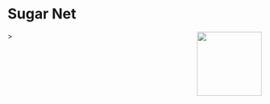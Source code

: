 # Sugar Net
<img align="right" height="128" src="https://raw.githubusercontent.com/wookoouk/rotool/master/public/img/logo.png">
> 
